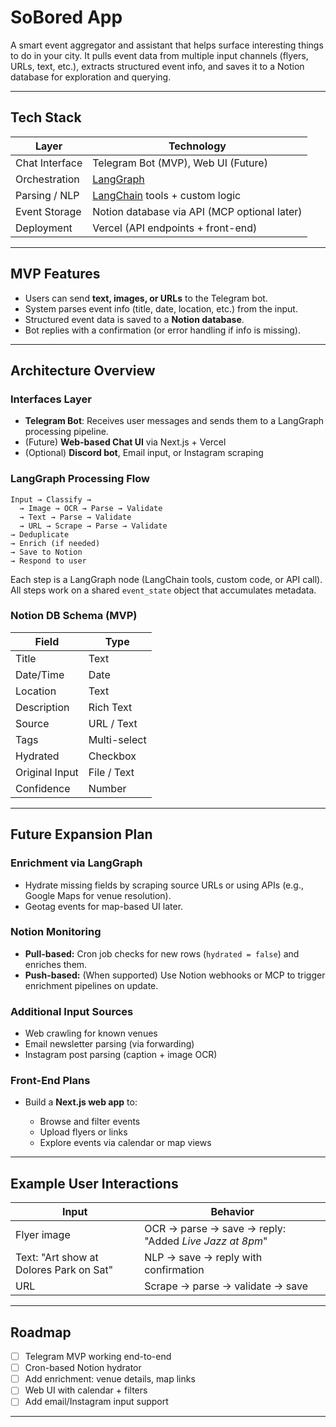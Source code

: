 # SoBored App

A smart event aggregator and assistant that helps surface interesting things to do in your city. It pulls event data from multiple input channels (flyers, URLs, text, etc.), extracts structured event info, and saves it to a Notion database for exploration and querying.

---

## Tech Stack

| Layer | Technology |
|-------|------------|
| Chat Interface | Telegram Bot (MVP), Web UI (Future) |
| Orchestration | [LangGraph](https://github.com/langchain-ai/langgraph) |
| Parsing / NLP | [LangChain](https://www.langchain.com/) tools + custom logic |
| Event Storage | Notion database via API (MCP optional later) |
| Deployment | Vercel (API endpoints + front-end) |

---

## MVP Features

- Users can send **text, images, or URLs** to the Telegram bot.
- System parses event info (title, date, location, etc.) from the input.
- Structured event data is saved to a **Notion database**.
- Bot replies with a confirmation (or error handling if info is missing).

---

## Architecture Overview

### Interfaces Layer
- **Telegram Bot**: Receives user messages and sends them to a LangGraph processing pipeline.
- (Future) **Web-based Chat UI** via Next.js + Vercel
- (Optional) **Discord bot**, Email input, or Instagram scraping

### LangGraph Processing Flow

```text
Input → Classify →
  → Image → OCR → Parse → Validate
  → Text → Parse → Validate
  → URL → Scrape → Parse → Validate
→ Deduplicate
→ Enrich (if needed)
→ Save to Notion
→ Respond to user
````

Each step is a LangGraph node (LangChain tools, custom code, or API call). All steps work on a shared `event_state` object that accumulates metadata.

### Notion DB Schema (MVP)

| Field          | Type         |
| -------------- | ------------ |
| Title          | Text         |
| Date/Time      | Date         |
| Location       | Text         |
| Description    | Rich Text    |
| Source         | URL / Text   |
| Tags           | Multi-select |
| Hydrated       | Checkbox     |
| Original Input | File / Text  |
| Confidence     | Number       |

---

## Future Expansion Plan

### Enrichment via LangGraph

* Hydrate missing fields by scraping source URLs or using APIs (e.g., Google Maps for venue resolution).
* Geotag events for map-based UI later.

### Notion Monitoring

* **Pull-based:** Cron job checks for new rows (`hydrated = false`) and enriches them.
* **Push-based:** (When supported) Use Notion webhooks or MCP to trigger enrichment pipelines on update.

### Additional Input Sources

* Web crawling for known venues
* Email newsletter parsing (via forwarding)
* Instagram post parsing (caption + image OCR)

### Front-End Plans

* Build a **Next.js web app** to:

  * Browse and filter events
  * Upload flyers or links
  * Explore events via calendar or map views

---

## Example User Interactions

| Input                                   | Behavior                                               |
| --------------------------------------- | ------------------------------------------------------ |
| Flyer image                             | OCR → parse → save → reply: "Added *Live Jazz at 8pm*" |
| Text: "Art show at Dolores Park on Sat" | NLP → save → reply with confirmation                   |
| URL                                     | Scrape → parse → validate → save                       |

---

## Roadmap

* [ ] Telegram MVP working end-to-end
* [ ] Cron-based Notion hydrator
* [ ] Add enrichment: venue details, map links
* [ ] Web UI with calendar + filters
* [ ] Add email/Instagram input support

---

